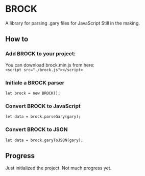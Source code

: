 # BROCK
A library for parsing .gary files for JavaScript
Still in the making.
## How to
### Add BROCK to your project:
You can download brock.min.js from here:  
`<script src="./brock.js"></script>`
### Initiale a BROCK parser
`let brock = new BROCK();`
### Convert BROCK to JavaScript
`let data = brock.parseGary(gary);`
### Convert BROCK to JSON
`let data = brock.garyToJSON(gary);`

## Progress
Just initialized the project. Not much progress yet.
